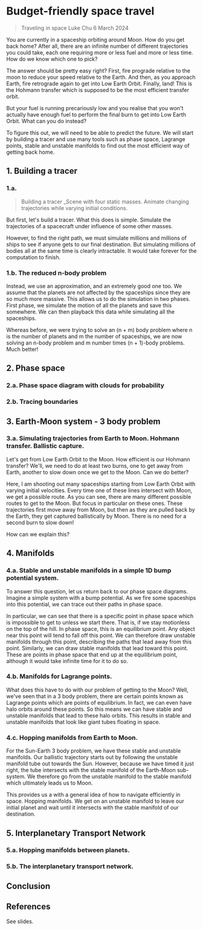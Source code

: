 # Budget-friendly space travel

<!-- TODO: figure out a better title -->

> Traveling in space
> Luke Chu
> 6 March 2024

You are currently in a spaceship orbiting around Moon. How do you get back home? After all, there are an infinite number of different trajectories you could take, each one requiring more or less fuel and more or less time. How do we know which one to pick?

The answer should be pretty easy right? First, fire prograde relative to the moon to reduce your speed relative to the Earth. And then, as you approach Earth, fire retrograde again to get into Low Earth Orbit. Finally, land! This is the Hohmann transfer which is supposed to be the most efficient transfer orbit.

But your fuel is running precariously low and you realise that you won't actually have enough fuel to perform the final burn to get into Low Earth Orbit. What can you do instead?

To figure this out, we will need to be able to predict the future. We will start by building a tracer and use many tools such as phase space, Lagrange points, stable and unstable manifolds to find out the most efficient way of getting back home.

## 1. Building a tracer

<!-- TODO: Decide if this section is really necessary -->

### 1.a.

> Building a tracer
> \_Scene with four static masses. Animate changing trajectories while varying initial conditions.

But first, let's build a tracer. What this does is simple. Simulate the trajectories of a spacecraft under influence of some other masses.

However, to find the right path, we must simulate millions and millions of ships to see if anyone gets to our final destination. But simulating millions of bodies all at the same time is clearly intractable. It would take forever for the computation to finish.

### 1.b. The reduced n-body problem

Instead, we use an approximation, and an extremely good one too. We assume that the planets are not affected by the spaceships since they are so much more massive. This allows us to do the simulation in two phases. First phase, we simulate the motion of all the planets and save this somewhere. We can then playback this data while simulating all the spaceships.

Whereas before, we were trying to solve an (n + m) body problem where n is the number of planets and m the number of spaceships, we are now solving an n-body problem and m number times (n + 1)-body problems. Much better!

## 2. Phase space

<!-- TODO: This section goes with the same comment as the previous section -->

### 2.a. Phase space diagram with clouds for probability

### 2.b. Tracing boundaries

## 3. Earth-Moon system - 3 body problem

### 3.a. Simulating trajectories from Earth to Moon. Hohmann transfer. Ballistic capture.

Let's get from Low Earth Orbit to the Moon. How efficient is our Hohmann transfer? We'll, we need to do at least two burns, one to get away from Earth, another to slow down once we get to the Moon. Can we do better?

Here, I am shooting out many spaceships starting from Low Earth Orbit with varying initial velocities. Every time one of these lines intersect with Moon, we get a possible route. As you can see, there are many different possible routes to get to the Moon. But focus in particular on these ones. These trajectories first move away from Moon, but then as they are pulled back by the Earth, they get captured ballistically by Moon. There is no need for a second burn to slow down!

How can we explain this?

## 4. Manifolds

### 4.a. Stable and unstable manifolds in a simple 1D bump potential system.

To answer this question, let us return back to our phase space diagrams. Imagine a simple system with a bump potential. As we fire some spaceships into this potential, we can trace out their paths in phase space.

In particular, we can see that there is a specific point in phase space which is impossible to get to unless we start there. That is, if we stay motionless on the top of the hill. In phase space, this is an equilibrium point. Any object near this point will tend to fall off this point. We can therefore draw unstable manifolds through this point, describing the paths that lead away from this point. Similarly, we can draw stable manifolds that lead toward this point. These are points in phase space that end up at the equilibrium point, although it would take infinite time for it to do so.

### 4.b. Manifolds for Lagrange points.

What does this have to do with our problem of getting to the Moon? Well, we've seen that in a 3 body problem, there are certain points known as Lagrange points which are points of equilibrium. In fact, we can even have halo orbits around these points. So this means we can have stable and unstable manifolds that lead to these halo orbits. This results in stable and unstable manifolds that look like giant tubes floating in space.

### 4.c. Hopping manifolds from Earth to Moon.

For the Sun-Earth 3 body problem, we have these stable and unstable manifolds. Our ballistic trajectory starts out by following the unstable manifold tube out towards the Sun. However, because we have timed it just right, the tube intersects with the stable manifold of the Earth-Moon sub-system. We therefore go from the unstable manifold to the stable manifold which ultimately leads us to Moon.

This provides us a with a general idea of how to navigate efficiently in space. Hopping manifolds. We get on an unstable manifold to leave our initial planet and wait until it intersects with the stable manifold of our destination.

## 5. Interplanetary Transport Network

### 5.a. Hopping manifolds between planets.

### 5.b. The interplanetary transport network.

## Conclusion

## References

See slides.
